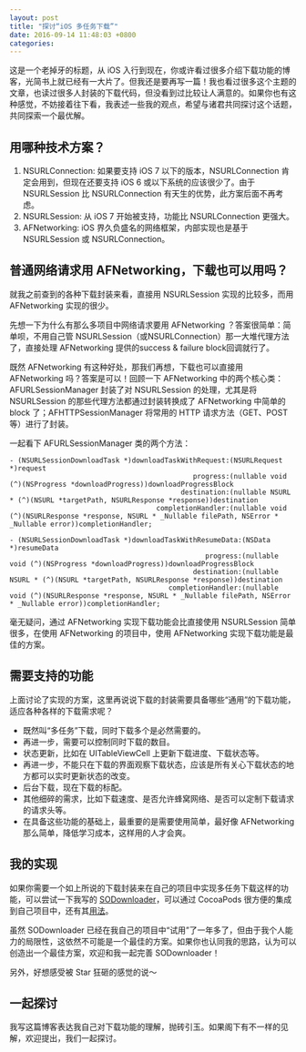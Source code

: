 ```yaml
---
layout: post
title: "探讨“iOS 多任务下载”"
date: 2016-09-14 11:48:03 +0800
categories:
---
```


这是一个老掉牙的标题，从 iOS 入行到现在，你或许看过很多介绍下载功能的博客，光简书上就已经有一大片了。但我还是要再写一篇！我也看过很多这个主题的文章，也读过很多人封装的下载代码，但没看到过比较让人满意的。如果你也有这种感觉，不妨接着往下看，我表述一些我的观点，希望与诸君共同探讨这个话题，共同探索一个最优解。

## 用哪种技术方案？

1. NSURLConnection: 如果要支持 iOS 7 以下的版本，NSURLConnection 肯定会用到，但现在还要支持 iOS 6 或以下系统的应该很少了。由于 NSURLSession 比 NSURLConnection 有天生的优势，此方案后面不再考虑。
2. NSURLSession: 从 iOS 7 开始被支持，功能比 NSURLConnection 更强大。
3. AFNetworking: iOS 界久负盛名的网络框架，内部实现也是基于 NSURLSession 或 NSURLConnection。

## 普通网络请求用 AFNetworking，下载也可以用吗？

就我之前查到的各种下载封装来看，直接用 NSURLSession 实现的比较多，而用 AFNetworking 实现的很少。

先想一下为什么有那么多项目中网络请求要用 AFNetworking ？答案很简单：简单呗，不用自己管 NSURLSession（或NSURLConnection）那一大堆代理方法了，直接处理 AFNetworking 提供的success & failure block回调就行了。

既然 AFNetworking 有这种好处，那我们再想，下载也可以直接用 AFNetworking 吗？答案是可以！回顾一下 AFNetworking 中的两个核心类：AFURLSessionManager 封装了对 NSURLSession 的处理，尤其是将 NSURLSession 的那些代理方法都通过封装转换成了 AFNetworking 中简单的 block 了；AFHTTPSessionManager 将常用的 HTTP 请求方法（GET、POST等）进行了封装。

一起看下 AFURLSessionManager 类的两个方法：

```
- (NSURLSessionDownloadTask *)downloadTaskWithRequest:(NSURLRequest *)request
                                             progress:(nullable void (^)(NSProgress *downloadProgress))downloadProgressBlock
                                          destination:(nullable NSURL * (^)(NSURL *targetPath, NSURLResponse *response))destination
                                    completionHandler:(nullable void (^)(NSURLResponse *response, NSURL * _Nullable filePath, NSError * _Nullable error))completionHandler;

- (NSURLSessionDownloadTask *)downloadTaskWithResumeData:(NSData *)resumeData
                                                progress:(nullable void (^)(NSProgress *downloadProgress))downloadProgressBlock
                                             destination:(nullable NSURL * (^)(NSURL *targetPath, NSURLResponse *response))destination
                                       completionHandler:(nullable void (^)(NSURLResponse *response, NSURL * _Nullable filePath, NSError * _Nullable error))completionHandler;
```

毫无疑问，通过 AFNetworking 实现下载功能会比直接使用 NSURLSession 简单很多，在使用 AFNetworking 的项目中，使用 AFNetworking 实现下载功能是最佳的方案。

## 需要支持的功能

上面讨论了实现的方案，这里再说说下载的封装需要具备哪些“通用”的下载功能，适应各种各样的下载需求呢？

* 既然叫“多任务”下载，同时下载多个是必然需要的。
* 再进一步，需要可以控制同时下载的数目。
* 状态更新，比如在 UITableViewCell 上更新下载进度、下载状态等。
* 再进一步，不能只在下载的界面观察下载状态，应该是所有关心下载状态的地方都可以实时更新状态的改变。
* 后台下载，现在下载的标配。
* 其他细碎的需求，比如下载速度、是否允许蜂窝网络、是否可以定制下载请求的请求头等。
* 在具备这些功能的基础上，最重要的是需要使用简单，最好像 AFNetworking 那么简单，降低学习成本，这样用的人才会爽。

## 我的实现

如果你需要一个如上所说的下载封装来在自己的项目中实现多任务下载这样的功能，可以尝试一下我写的 [SODownloader](https://github.com/scfhao/SODownloader)，可以通过 CocoaPods 很方便的集成到自己项目中，还有其[用法](https://github.com/scfhao/SODownloader/wiki/SODownloader-使用介绍)。

虽然 SODownloader 已经在我自己的项目中“试用”了一年多了，但由于我个人能力的局限性，这依然不可能是一个最佳的方案。如果你也认同我的思路，认为可以创造出一个最佳方案，欢迎和我一起完善 SODownloader！

另外，好想感受被 Star 狂砸的感觉的说～

## 一起探讨

我写这篇博客表达我自己对下载功能的理解，抛砖引玉。如果阁下有不一样的见解，欢迎提出，我们一起探讨。

